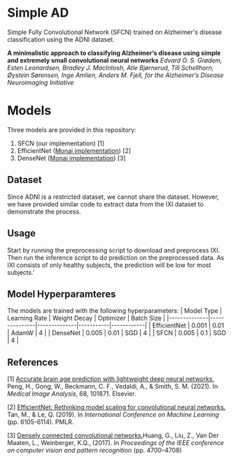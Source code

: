 # Simple AD
Simple Fully Convolutional Network (SFCN) trained on Alzheimer's disease classification using the ADNI dataset. 

**A minimalistic approach to classifying Alzheimer’s disease using simple and extremely small convolutional neural networks**
*Edvard O. S. Grødem, Esten Leonardsen, Bradley J. MacIntosh, Atle Bjørnerud, Till Schellhorn, Øystein Sørensen, Inge Amlien, Anders M. Fjell, for the Alzheimer’s Disease Neuroimaging Initiative*

# Models
Three models are provided in this repository:
1. SFCN (our implementation) [1]
2. EfficientNet ([Monai implementation](https://docs.monai.io/en/stable/networks.html#efficientnetbn)) [2]
3. DenseNet ([Monai implementation](https://docs.monai.io/en/stable/networks.html#densenet)) [3]
## Dataset
Since ADNI is a restricted dataset, we cannot share the dataset. However, we have provided similar code to extract data from the IXI dataset to demonstrate the process. 

## Usage
Start by running the preprocessing script to download and preprocess IXI.
Then run the inference script to do prediction on the preprocessed data. As IXI consists of only healthy subjects, the prediction will be low for most subjects.'

## Model Hyperparamteres
The models are trained with the following hyperparameters:
| Model Type   | Learning Rate | Weight Decay | Optimizer | Batch Size |
|--------------|---------------|--------------|-----------|------------|
| EfficientNet | 0.001         | 0.01         | AdamW     | 4          |
| DenseNet     | 0.005         | 0.01         | SGD       | 4          |
| SFCN         | 0.005         | 0.1          | SGD       | 4          |

## References
[1] [Accurate brain age prediction with lightweight deep neural networks.](https://doi.org/10.1016/j.media.2020.101871) Peng, H., Gong, W., Beckmann, C. F., Vedaldi, A., & Smith, S. M. (2021). In *Medical Image Analysis*, 68, 101871. Elsevier.

[2] [EfficientNet: Rethinking model scaling for convolutional neural networks.](https://proceedings.mlr.press/v97/tan19a.html) Tan, M., & Le, Q. (2019). In *International Conference on Machine Learning* (pp. 6105-6114). PMLR.

[3] [Densely connected convolutional networks.](https://openaccess.thecvf.com/content_cvpr_2017/html/Huang_Densely_Connected_Convolutional_CVPR_2017_paper.html)Huang, G., Liu, Z., Van Der Maaten, L., Weinberger, K.Q., (2017). In *Proceedings of the IEEE conference
on computer vision and pattern recognition* (pp. 4700–4708)
